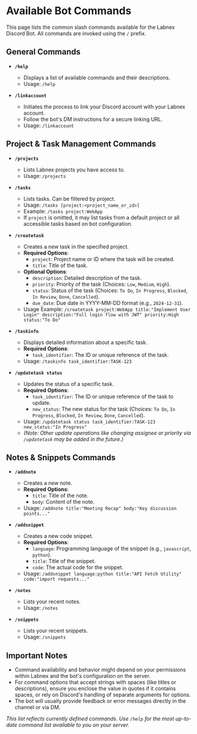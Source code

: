# Available Bot Commands

This page lists the common slash commands available for the Labnex Discord Bot. All commands are invoked using the `/` prefix.

## General Commands

-   **`/help`**
    -   Displays a list of available commands and their descriptions.
    -   Usage: `/help`

-   **`/linkaccount`**
    -   Initiates the process to link your Discord account with your Labnex account.
    -   Follow the bot's DM instructions for a secure linking URL.
    -   Usage: `/linkaccount`

## Project & Task Management Commands

-   **`/projects`**
    -   Lists Labnex projects you have access to.
    -   Usage: `/projects`

-   **`/tasks`**
    -   Lists tasks. Can be filtered by project.
    -   Usage: `/tasks [project:<project_name_or_id>]`
    -   Example: `/tasks project:WebApp`
    -   If `project` is omitted, it may list tasks from a default project or all accessible tasks based on bot configuration.

-   **`/createtask`**
    -   Creates a new task in the specified project.
    -   **Required Options**:
        *   `project`: Project name or ID where the task will be created.
        *   `title`: Title of the task.
    -   **Optional Options**:
        *   `description`: Detailed description of the task.
        *   `priority`: Priority of the task (Choices: `Low`, `Medium`, `High`).
        *   `status`: Status of the task (Choices: `To Do`, `In Progress`, `Blocked`, `In Review`, `Done`, `Cancelled`).
        *   `due_date`: Due date in YYYY-MM-DD format (e.g., `2024-12-31`).
    -   Usage Example: `/createtask project:WebApp title:"Implement User Login" description:"Full login flow with JWT" priority:High status:"To Do"`

-   **`/taskinfo`**
    -   Displays detailed information about a specific task.
    -   **Required Options**:
        *   `task_identifier`: The ID or unique reference of the task.
    -   Usage: `/taskinfo task_identifier:TASK-123`

-   **`/updatetask status`**
    -   Updates the status of a specific task.
    -   **Required Options**:
        *   `task_identifier`: The ID or unique reference of the task to update.
        *   `new_status`: The new status for the task (Choices: `To Do`, `In Progress`, `Blocked`, `In Review`, `Done`, `Cancelled`).
    -   Usage: `/updatetask status task_identifier:TASK-123 new_status:"In Progress"`
    -   *(Note: Other update operations like changing assignee or priority via `/updatetask` may be added in the future.)*

## Notes & Snippets Commands

-   **`/addnote`**
    -   Creates a new note.
    -   **Required Options**:
        *   `title`: Title of the note.
        *   `body`: Content of the note.
    -   Usage: `/addnote title:"Meeting Recap" body:"Key discussion points..."`

-   **`/addsnippet`**
    -   Creates a new code snippet.
    -   **Required Options**:
        *   `language`: Programming language of the snippet (e.g., `javascript`, `python`).
        *   `title`: Title of the snippet.
        *   `code`: The actual code for the snippet.
    -   Usage: `/addsnippet language:python title:"API Fetch Utility" code:"import requests..."`

-   **`/notes`**
    -   Lists your recent notes.
    -   Usage: `/notes`

-   **`/snippets`**
    -   Lists your recent snippets.
    -   Usage: `/snippets`

## Important Notes

-   Command availability and behavior might depend on your permissions within Labnex and the bot's configuration on the server.
-   For command options that accept strings with spaces (like titles or descriptions), ensure you enclose the value in quotes if it contains spaces, or rely on Discord's handling of separate arguments for options.
-   The bot will usually provide feedback or error messages directly in the channel or via DM.

*This list reflects currently defined commands. Use `/help` for the most up-to-date command list available to you on your server.* 